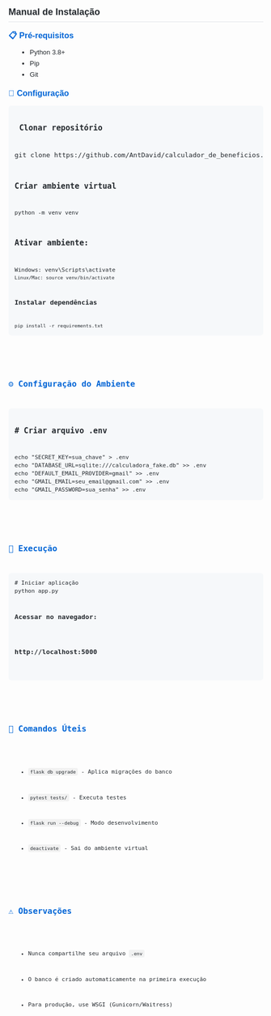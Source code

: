 <div style="font-family: Arial, sans-serif; font-size: 13px; line-height: 1.4; color: #24292e; max-width: 800px;">

<h2 style="font-size: 18px; color: #24292e; margin-top: 24px; margin-bottom: 16px; font-weight: 600; border-bottom: 1px solid #e1e4e8; padding-bottom: 0.3em;">
Manual de Instalação
</h2>

<h3 style="font-size: 16px; color: #0366d6; margin-top: 16px; margin-bottom: 8px; font-weight: 600;">
📋 Pré-requisitos
</h3>
<ul style="margin-left: 20px; margin-bottom: 16px;">
  <li style="margin-bottom: 4px;">Python 3.8+</li>
  <li style="margin-bottom: 4px;">Pip</li>
  <li style="margin-bottom: 4px;">Git</li>
</ul>

<h3 style="font-size: 16px; color: #0366d6; margin-top: 16px; margin-bottom: 8px; font-weight: 600;">
🔧 Configuração
</h3>
<pre style="background-color: #f6f8fa; padding: 12px; border-radius: 6px; font-size: 13px; line-height: 1.45; overflow-x: auto; margin-bottom: 16px;">
<h3> Clonar repositório</h3>
</code>git clone https://github.com/AntDavid/calculador_de_beneficios.git</code>

<h3>Criar ambiente virtual</h3>
<code>python -m venv venv</code>

<h3>Ativar ambiente:</h3>
<code>Windows: venv\Scripts\activate
<code>Linux/Mac: source venv/bin/activate</code>

<h3>Instalar dependências</h3>
<code>pip install -r requirements.txt</code>
</pre>

<h3 style="font-size: 16px; color: #0366d6; margin-top: 16px; margin-bottom: 8px; font-weight: 600;">
⚙️ Configuração do Ambiente
</h3>
<pre style="background-color: #f6f8fa; padding: 12px; border-radius: 6px; font-size: 13px; line-height: 1.45; overflow-x: auto; margin-bottom: 16px;">
<h3># Criar arquivo .env</h3>
<code>echo "SECRET_KEY=sua_chave" > .env
echo "DATABASE_URL=sqlite:///calculadora_fake.db" >> .env
echo "DEFAULT_EMAIL_PROVIDER=gmail" >> .env
echo "GMAIL_EMAIL=seu_email@gmail.com" >> .env
echo "GMAIL_PASSWORD=sua_senha" >> .env</code>
</pre>

<h3 style="font-size: 16px; color: #0366d6; margin-top: 16px; margin-bottom: 8px; font-weight: 600;">
🚀 Execução
</h3>
<pre style="background-color: #f6f8fa; padding: 12px; border-radius: 6px; font-size: 13px; line-height: 1.45; overflow-x: auto; margin-bottom: 16px;">
<code># Iniciar aplicação
python app.py

### Acessar no navegador:
### http://localhost:5000</code>
</pre>

<h3 style="font-size: 16px; color: #0366d6; margin-top: 16px; margin-bottom: 8px; font-weight: 600;">
🔧 Comandos Úteis
</h3>
<ul style="margin-left: 20px; margin-bottom: 16px;">
  <li style="margin-bottom: 4px;"><code style="background-color: rgba(27,31,35,0.05); padding: 2px 4px; border-radius: 3px;">flask db upgrade</code> - Aplica migrações do banco</li>
  <li style="margin-bottom: 4px;"><code style="background-color: rgba(27,31,35,0.05); padding: 2px 4px; border-radius: 3px;">pytest tests/</code> - Executa testes</li>
  <li style="margin-bottom: 4px;"><code style="background-color: rgba(27,31,35,0.05); padding: 2px 4px; border-radius: 3px;">flask run --debug</code> - Modo desenvolvimento</li>
  <li style="margin-bottom: 4px;"><code style="background-color: rgba(27,31,35,0.05); padding: 2px 4px; border-radius: 3px;">deactivate</code> - Sai do ambiente virtual</li>
</ul>

<h3 style="font-size: 16px; color: #0366d6; margin-top: 16px; margin-bottom: 8px; font-weight: 600;">
⚠️ Observações
</h3>
<ul style="margin-left: 20px; margin-bottom: 16px;">
  <li style="margin-bottom: 4px;">Nunca compartilhe seu arquivo <code style="background-color: rgba(27,31,35,0.05); padding: 2px 4px; border-radius: 3px;">.env</code></li>
  <li style="margin-bottom: 4px;">O banco é criado automaticamente na primeira execução</li>
  <li style="margin-bottom: 4px;">Para produção, use WSGI (Gunicorn/Waitress)</li>
</ul>

</div>
